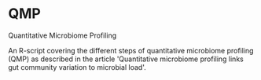 # QMP
Quantitative Microbiome Profiling

An R-script covering the different steps of quantitative microbiome profiling (QMP) as described in the article 'Quantitative microbiome profiling links gut community variation to microbial load'.
